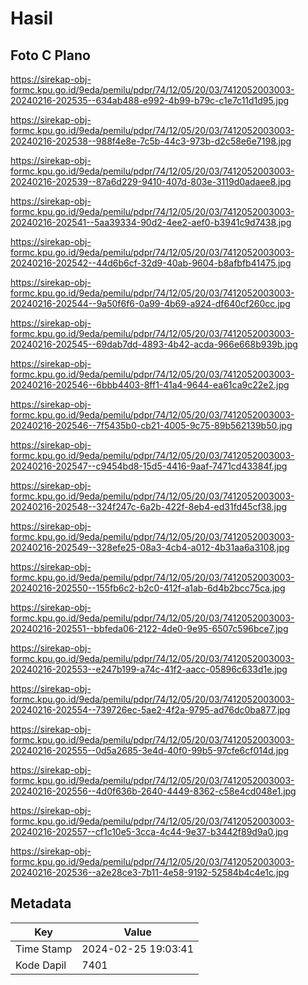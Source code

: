 # Hasil

## Foto C Plano

https://sirekap-obj-formc.kpu.go.id/9eda/pemilu/pdpr/74/12/05/20/03/7412052003003-20240216-202535--634ab488-e992-4b99-b79c-c1e7c11d1d95.jpg

https://sirekap-obj-formc.kpu.go.id/9eda/pemilu/pdpr/74/12/05/20/03/7412052003003-20240216-202538--988f4e8e-7c5b-44c3-973b-d2c58e6e7198.jpg

https://sirekap-obj-formc.kpu.go.id/9eda/pemilu/pdpr/74/12/05/20/03/7412052003003-20240216-202539--87a6d229-9410-407d-803e-3119d0adaee8.jpg

https://sirekap-obj-formc.kpu.go.id/9eda/pemilu/pdpr/74/12/05/20/03/7412052003003-20240216-202541--5aa39334-90d2-4ee2-aef0-b3941c9d7438.jpg

https://sirekap-obj-formc.kpu.go.id/9eda/pemilu/pdpr/74/12/05/20/03/7412052003003-20240216-202542--44d6b6cf-32d9-40ab-9604-b8afbfb41475.jpg

https://sirekap-obj-formc.kpu.go.id/9eda/pemilu/pdpr/74/12/05/20/03/7412052003003-20240216-202544--9a50f6f6-0a99-4b69-a924-df640cf260cc.jpg

https://sirekap-obj-formc.kpu.go.id/9eda/pemilu/pdpr/74/12/05/20/03/7412052003003-20240216-202545--69dab7dd-4893-4b42-acda-966e668b939b.jpg

https://sirekap-obj-formc.kpu.go.id/9eda/pemilu/pdpr/74/12/05/20/03/7412052003003-20240216-202546--6bbb4403-8ff1-41a4-9644-ea61ca9c22e2.jpg

https://sirekap-obj-formc.kpu.go.id/9eda/pemilu/pdpr/74/12/05/20/03/7412052003003-20240216-202546--7f5435b0-cb21-4005-9c75-89b562139b50.jpg

https://sirekap-obj-formc.kpu.go.id/9eda/pemilu/pdpr/74/12/05/20/03/7412052003003-20240216-202547--c9454bd8-15d5-4416-9aaf-7471cd43384f.jpg

https://sirekap-obj-formc.kpu.go.id/9eda/pemilu/pdpr/74/12/05/20/03/7412052003003-20240216-202548--324f247c-6a2b-422f-8eb4-ed31fd45cf38.jpg

https://sirekap-obj-formc.kpu.go.id/9eda/pemilu/pdpr/74/12/05/20/03/7412052003003-20240216-202549--328efe25-08a3-4cb4-a012-4b31aa6a3108.jpg

https://sirekap-obj-formc.kpu.go.id/9eda/pemilu/pdpr/74/12/05/20/03/7412052003003-20240216-202550--155fb6c2-b2c0-412f-a1ab-6d4b2bcc75ca.jpg

https://sirekap-obj-formc.kpu.go.id/9eda/pemilu/pdpr/74/12/05/20/03/7412052003003-20240216-202551--bbfeda06-2122-4de0-9e95-6507c596bce7.jpg

https://sirekap-obj-formc.kpu.go.id/9eda/pemilu/pdpr/74/12/05/20/03/7412052003003-20240216-202553--e247b199-a74c-41f2-aacc-05896c633d1e.jpg

https://sirekap-obj-formc.kpu.go.id/9eda/pemilu/pdpr/74/12/05/20/03/7412052003003-20240216-202554--739726ec-5ae2-4f2a-9795-ad76dc0ba877.jpg

https://sirekap-obj-formc.kpu.go.id/9eda/pemilu/pdpr/74/12/05/20/03/7412052003003-20240216-202555--0d5a2685-3e4d-40f0-99b5-97cfe6cf014d.jpg

https://sirekap-obj-formc.kpu.go.id/9eda/pemilu/pdpr/74/12/05/20/03/7412052003003-20240216-202556--4d0f636b-2640-4449-8362-c58e4cd048e1.jpg

https://sirekap-obj-formc.kpu.go.id/9eda/pemilu/pdpr/74/12/05/20/03/7412052003003-20240216-202557--cf1c10e5-3cca-4c44-9e37-b3442f89d9a0.jpg

https://sirekap-obj-formc.kpu.go.id/9eda/pemilu/pdpr/74/12/05/20/03/7412052003003-20240216-202536--a2e28ce3-7b11-4e58-9192-52584b4c4e1c.jpg


## Metadata

| Key        | Value               |
| ---------- | ------------------- |
| Time Stamp | 2024-02-25 19:03:41 |
| Kode Dapil | 7401                |



